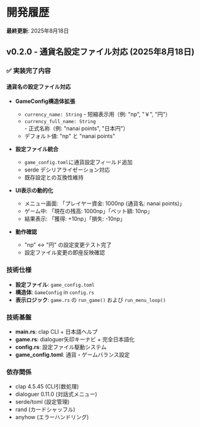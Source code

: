 # 開発履歴

**最終更新**: 2025年8月18日

## v0.2.0 - 通貨名設定ファイル対応 (2025年8月18日)

### ✅ 実装完了内容

#### 通貨名の設定ファイル対応

- **GameConfig構造体拡張**
  - `currency_name: String` - 短縮表示用（例: "np", "￥", "円"）
  - `currency_full_name: String` - 正式名称（例: "nanai points", "日本円"）
  - デフォルト値: "np" と "nanai points"

- **設定ファイル統合**
  - `game_config.toml`に通貨設定フィールド追加
  - serde デシリアライゼーション対応
  - 既存設定との互換性維持

- **UI表示の動的化**
  - メニュー画面: 「プレイヤー資金: 1000np (通貨名: nanai points)」
  - ゲーム中: 「現在の残高: 1000np」「ベット額: 10np」  
  - 結果表示: 「獲得: +10np」「損失: -10np」

- **動作確認**
  - "np" ↔ "円" の設定変更テスト完了
  - 設定ファイル変更の即座反映確認

### 技術仕様

- **設定ファイル**: `game_config.toml`
- **構造体**: `GameConfig` in `config.rs`
- **表示ロジック**: `game.rs` の `run_game()` および `run_menu_loop()`

### 技術基盤

- **main.rs**: clap CLI + 日本語ヘルプ
- **game.rs**: dialoguer矢印キーナビ + 完全日本語化
- **config.rs**: 設定ファイル駆動システム
- **game_config.toml**: 通貨・ゲームバランス設定

### 依存関係

- clap 4.5.45 (CLI引数処理)
- dialoguer 0.11.0 (対話式メニュー)  
- serde/toml (設定管理)
- rand (カードシャッフル)
- anyhow (エラーハンドリング)
